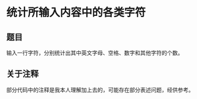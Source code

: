 # 统计所输入内容中的各类字符
## 题目
输入一行字符，分别统计出其中英文字母、空格、数字和其他字符的个数。
## 关于注释
部分代码中的注释是我本人理解加上去的，可能存在部分表述问题，经供参考。

